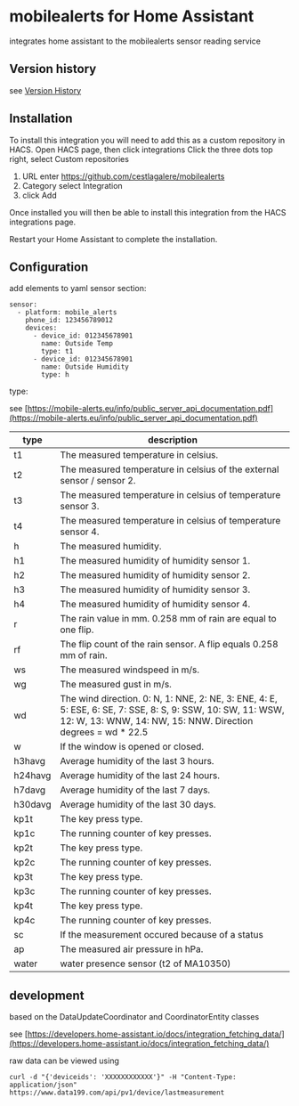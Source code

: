 # mobilealerts for Home Assistant

integrates home assistant to the mobilealerts sensor reading service

## Version history
see [Version History](ReleaseHistory.md)

## Installation
To install this integration you will need to add this as a custom repository in HACS.
Open HACS page, then click integrations
Click the three dots top right, select Custom repositories

1. URL enter <https://github.com/cestlagalere/mobilealerts>
2. Category select Integration
3. click Add

Once installed you will then be able to install this integration from the HACS integrations page.

Restart your Home Assistant to complete the installation.

## Configuration

add elements to yaml sensor section:
```
sensor:
  - platform: mobile_alerts
    phone_id: 123456789012
    devices:
      - device_id: 012345678901
        name: Outside Temp
        type: t1
      - device_id: 012345678901
        name: Outside Humidity
        type: h
```

type:

see [https://mobile-alerts.eu/info/public_server_api_documentation.pdf](https://mobile-alerts.eu/info/public_server_api_documentation.pdf)

type | description |
| --- | --- |
| t1 | The measured temperature in celsius. |
| t2 | The measured temperature in celsius of the external sensor / sensor 2. |
| t3 | The measured temperature in celsius of temperature sensor 3. |
| t4 | The measured temperature in celsius of temperature sensor 4. |
| h | The measured humidity. |
| h1 | The measured humidity of humidity sensor 1. |
| h2 | The measured humidity of humidity sensor 2. |
| h3 | The measured humidity of humidity sensor 3. |
| h4 | The measured humidity of humidity sensor 4. |
| r | The rain value in mm. 0.258 mm of rain are equal to one flip. |
| rf | The flip count of the rain sensor. A flip equals 0.258 mm of rain. |
| ws | The measured windspeed in m/s. |
| wg | The measured gust in m/s. |
| wd | The wind direction. 0: N, 1: NNE, 2: NE, 3: ENE, 4: E, 5: ESE, 6: SE, 7: SSE, 8: S, 9: SSW, 10: SW, 11: WSW, 12: W, 13: WNW, 14: NW, 15: NNW. Direction degrees = wd * 22.5 |
| w | If the window is opened or closed. |
| h3havg | Average humidity of the last 3 hours. |
| h24havg | Average humidity of the last 24 hours. |
| h7davg | Average humidity of the last 7 days. |
| h30davg | Average humidity of the last 30 days. |
| kp1t | The key press type. |
| kp1c | The running counter of key presses. |
| kp2t | The key press type. |
| kp2c | The running counter of key presses. |
| kp3t | The key press type. |
| kp3c | The running counter of key presses. |
| kp4t | The key press type. |
| kp4c | The running counter of key presses. |
| sc | If the measurement occured because of a status |
| ap | The measured air pressure in hPa. |
| water | water presence sensor (t2 of MA10350) |

## development
based on the DataUpdateCoordinator and CoordinatorEntity classes

see [https://developers.home-assistant.io/docs/integration_fetching_data/](https://developers.home-assistant.io/docs/integration_fetching_data/)

raw data can be viewed using 
```
curl -d "{'deviceids': 'XXXXXXXXXXXX'}" -H "Content-Type: application/json" https://www.data199.com/api/pv1/device/lastmeasurement
```

